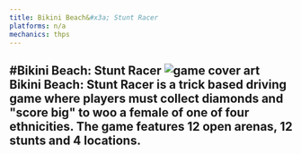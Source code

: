 ```yaml
---
title: Bikini Beach&#x3a; Stunt Racer
platforms: n/a
mechanics: thps
---
```

#Bikini Beach: Stunt Racer
![game cover art](//images.igdb.com/igdb/image/upload/t_thumb/yb1fhjnjjmtxaokcj3yk.jpg "Logo Title Text 1")
Bikini Beach: Stunt Racer is a trick based driving game where players must collect diamonds and "score big" to woo a female of one of four ethnicities. The game features 12 open arenas, 12 stunts and 4 locations.
-
